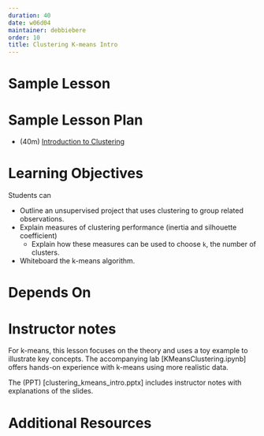 ```yaml
---
duration: 40
date: w06d04
maintainer: debbiebere
order: 10
title: Clustering K-means Intro
---
```

# Sample Lesson

# Sample Lesson Plan

- (40m) [Introduction to Clustering](clustering_kmeans_intro.pptx)

# Learning Objectives

Students can
* Outline an unsupervised project that uses clustering to group related observations.
* Explain measures of clustering performance (inertia and silhouette coefficient)
  * Explain how these measures can be used to choose `k`, the number of clusters.
* Whiteboard the k-means algorithm.

# Depends On


# Instructor notes

For k-means, this lesson focuses on the theory and uses a toy example to illustrate key concepts. The accompanying lab [KMeansClustering.ipynb] offers hands-on experience with k-means using more realistic data.

The (PPT) [clustering_kmeans_intro.pptx] includes instructor notes with explanations of the slides.

# Additional Resources
